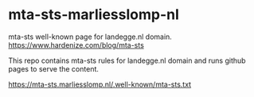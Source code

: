 # mta-sts-marliesslomp-nl

mta-sts well-known page for landegge.nl domain. https://www.hardenize.com/blog/mta-sts

This repo contains mta-sts rules for landegge.nl domain and runs github pages to serve the content.

https://mta-sts.marliesslomp.nl/.well-known/mta-sts.txt
